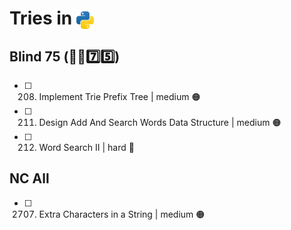 # Tries in <img src="../../assets/pythonLogo.png" alt="Python logo" style="height: 1em; vertical-align: sub;">

## Blind 75 (🧑‍🦯7️⃣5️⃣)
- [ ] 208. Implement Trie Prefix Tree | medium 🟠
- [ ] 211. Design Add And Search Words Data Structure | medium 🟠
- [ ] 212. Word Search II | hard 🔴

## NC All
- [ ] 2707. Extra Characters in a String | medium 🟠